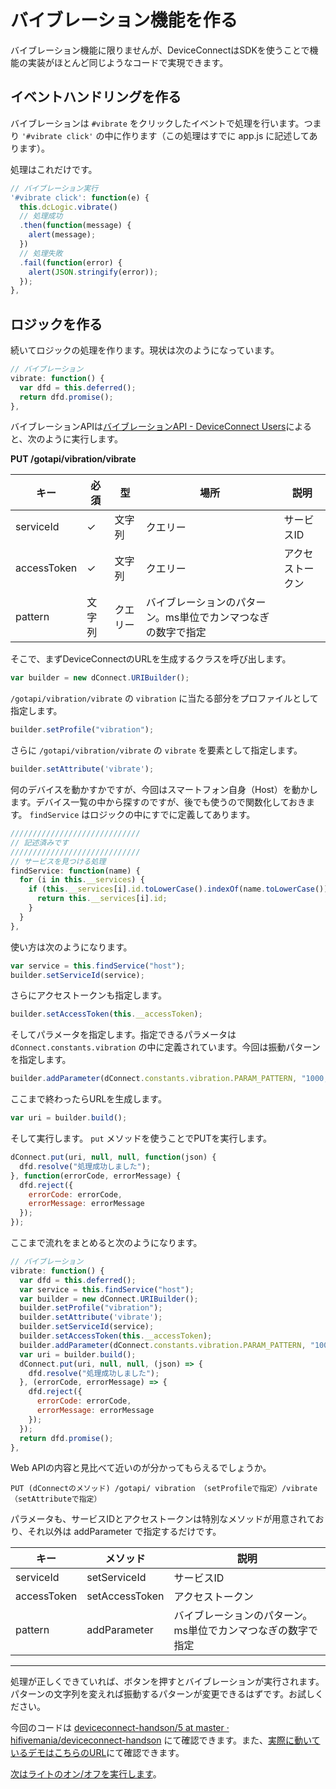 # バイブレーション機能を作る

バイブレーション機能に限りませんが、DeviceConnectはSDKを使うことで機能の実装がほとんど同じようなコードで実現できます。

## イベントハンドリングを作る

バイブレーションは `#vibrate` をクリックしたイベントで処理を行います。つまり `'#vibrate click'` の中に作ります（この処理はすでに app.js に記述してあります）。

処理はこれだけです。

```js
// バイブレーション実行
'#vibrate click': function(e) {
  this.dcLogic.vibrate()
  // 処理成功
  .then(function(message) {
    alert(message);
  })
  // 処理失敗
  .fail(function(error) {
    alert(JSON.stringify(error));
  });
},
```

## ロジックを作る

続いてロジックの処理を作ります。現状は次のようになっています。

```js
// バイブレーション
vibrate: function() {
  var dfd = this.deferred();
  return dfd.promise();
},
```

バイブレーションAPIは[バイブレーションAPI - DeviceConnect Users](http://deviceconnectusers.github.io/webapi/vibration/)によると、次のように実行します。

**PUT /gotapi/vibration/vibrate**

|キー|必須|型|場所|説明|
|-----|----|----|----|----|
|serviceId|✓|文字列|クエリー|サービスID|
|accessToken|✓|文字列|クエリー|アクセストークン|
|pattern|文字列|クエリー|バイブレーションのパターン。ms単位でカンマつなぎの数字で指定	|

そこで、まずDeviceConnectのURLを生成するクラスを呼び出します。

```js
var builder = new dConnect.URIBuilder();
```

`/gotapi/vibration/vibrate` の `vibration` に当たる部分をプロファイルとして指定します。

```js
builder.setProfile("vibration");
```

さらに `/gotapi/vibration/vibrate` の `vibrate` を要素として指定します。

```js
builder.setAttribute('vibrate');
```

何のデバイスを動かすかですが、今回はスマートフォン自身（Host）を動かします。デバイス一覧の中から探すのですが、後でも使うので関数化しておきます。 `findService` はロジックの中にすでに定義してあります。

```js
/////////////////////////////
// 記述済みです
/////////////////////////////
// サービスを見つける処理
findService: function(name) {
  for (i in this.__services) {
    if (this.__services[i].id.toLowerCase().indexOf(name.toLowerCase()) == 0) {
      return this.__services[i].id;
    }
  }
},
```

使い方は次のようになります。

```js
var service = this.findService("host");
builder.setServiceId(service);
```

さらにアクセストークンも指定します。

```js
builder.setAccessToken(this.__accessToken);
```

そしてパラメータを指定します。指定できるパラメータは `dConnect.constants.vibration` の中に定義されています。今回は振動パターンを指定します。

```js
builder.addParameter(dConnect.constants.vibration.PARAM_PATTERN, "1000,2000");
```

ここまで終わったらURLを生成します。

```js
var uri = builder.build();
```

そして実行します。 `put` メソッドを使うことでPUTを実行します。

```js
dConnect.put(uri, null, null, function(json) {
  dfd.resolve("処理成功しました");
}, function(errorCode, errorMessage) {
  dfd.reject({
    errorCode: errorCode,
    errorMessage: errorMessage
  });
});
```

ここまで流れをまとめると次のようになります。

```js
// バイブレーション
vibrate: function() {
  var dfd = this.deferred();
  var service = this.findService("host");
  var builder = new dConnect.URIBuilder();
  builder.setProfile("vibration");
  builder.setAttribute('vibrate');
  builder.setServiceId(service);
  builder.setAccessToken(this.__accessToken);
  builder.addParameter(dConnect.constants.vibration.PARAM_PATTERN, "1000,2000");
  var uri = builder.build();
  dConnect.put(uri, null, null, (json) => {
    dfd.resolve("処理成功しました");
  }, (errorCode, errorMessage) => {
    dfd.reject({
      errorCode: errorCode,
      errorMessage: errorMessage
    });
  });
  return dfd.promise();
},
```

Web APIの内容と見比べて近いのが分かってもらえるでしょうか。

```
PUT (dConnectのメソッド) /gotapi/ vibration （setProfileで指定）/vibrate （setAttributeで指定）
```

パラメータも、サービスIDとアクセストークンは特別なメソッドが用意されており、それ以外は addParameter で指定するだけです。

|キー|メソッド|説明|
|-----|----|----|
|serviceId|setServiceId|サービスID|
|accessToken|setAccessToken|アクセストークン|
|pattern|addParameter|バイブレーションのパターン。ms単位でカンマつなぎの数字で指定|

----

処理が正しくできていれば、ボタンを押すとバイブレーションが実行されます。パターンの文字列を変えれば振動するパターンが変更できるはずです。お試しください。

今回のコードは [deviceconnect-handson/5 at master · hifivemania/deviceconnect-handson](https://github.com/hifivemania/deviceconnect-handson/tree/master/5) にて確認できます。また、[実際に動いているデモはこちらのURL](https://hifivemania.github.io/deviceconnect-handson/5/)にて確認できます。

[次はライトのオン/オフを実行します](./6.md)。
